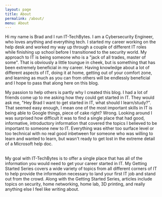 ```yaml
---
layout: page
title: About
permalink: /about/
menu: About
---
```


Hi my name is Brad and I run IT-TechBytes. I am a Cybersecurity Engineer, who loves anything and everything tech. I started my career working on the help desk and worked my way up through a couple of different IT roles while finishing up school before I transitioned to the security world. My approach to IT is being someone who is a "jack of all trades, master of some". That is obviously a little toungue in cheek, but is something that has been extremely beneficial in my career. Having knowledge about a lot of different aspects of IT, doing it at home, getting out of your comfort zone, and learning as much as you can from others will be endlessly beneficial and I hope to pass that along here on this blog.

My passion to help others is partly why I created this blog. I had a lot of friends come up to me asking how they could get started in IT. They would ask me, "Hey Brad I want to get started in IT, what should I learn/study?". That seemed easy enough, I mean one of the most important skills in IT is being able to Google things, piece of cake right? Wrong. Looking around I was surprised how difficult it was to find a single place that had good, informative, introductory information that covered the topics I believed to be important to someone new to IT. Everything was either too surface level or too technical with no real good inbetween for someone who was willing to learn and wanted to learn, but wasn't ready to get lost in the extreme detail of a Microsoft help doc.

<br/>
My goal with IT-TechBytes is to offer a single place that has all of the information you would need to get your career started in IT. My Getting Started Series covers a wide variety of topics from all different corners of IT to help provide the information necessary to land your first IT job and stand out from the crowd. Along with the Getting Started Series, articles include topics on security, home networking, home lab, 3D printing, and really anything else I feel like writing about.
